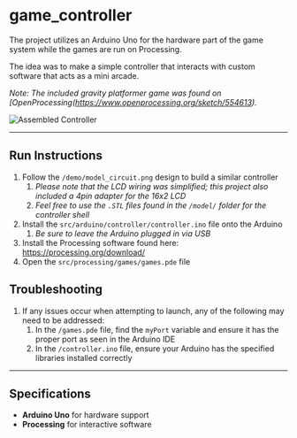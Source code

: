 # game_controller

The project utilizes an Arduino Uno for the hardware part of the game system while the games are run on Processing.

The idea was to make a simple controller that interacts with custom software that acts as a mini arcade.

*Note: The included gravity platformer game was found on [OpenProcessing(https://www.openprocessing.org/sketch/554613).*

![Assembled Controller](demo/model_assembled.jpg)

---

## Run Instructions
1. Follow the `/demo/model_circuit.png` design to build a similar controller
    1. *Please note that the LCD wiring was simplified; this project also included a 4pin adapter for the 16x2 LCD*
    1. *Feel free to use the `.STL` files found in the `/model/` folder for the controller shell*
1. Install the `src/arduino/controller/controller.ino` file onto the Arduino
    1. *Be sure to leave the Arduino plugged in via USB*
1. Install the Processing software found here: https://processing.org/download/
1. Open the `src/processing/games/games.pde` file

## Troubleshooting
1. If any issues occur when attempting to launch, any of the following may need to be addressed:
    1. In the `/games.pde` file, find the `myPort` variable and ensure it has the proper port as seen in the Arduino IDE
    1. In the `/controller.ino` file, ensure your Arduino has the specified libraries installed correctly

---

## Specifications

* **Arduino Uno** for hardware support
* **Processing** for interactive software
